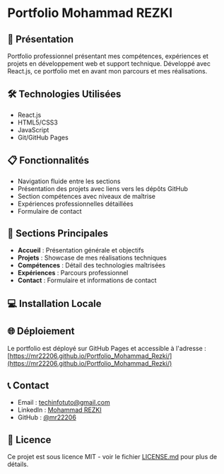 # Portfolio Mohammad REZKI

## 🚀 Présentation
Portfolio professionnel présentant mes compétences, expériences et projets en développement web et support technique.
Développé avec React.js, ce portfolio met en avant mon parcours et mes réalisations.

## 🛠️ Technologies Utilisées
- React.js
- HTML5/CSS3
- JavaScript
- Git/GitHub Pages

## 📋 Fonctionnalités
- Navigation fluide entre les sections
- Présentation des projets avec liens vers les dépôts GitHub
- Section compétences avec niveaux de maîtrise
- Expériences professionnelles détaillées
- Formulaire de contact

## 🎯 Sections Principales
- **Accueil** : Présentation générale et objectifs
- **Projets** : Showcase de mes réalisations techniques
- **Compétences** : Détail des technologies maîtrisées
- **Expériences** : Parcours professionnel
- **Contact** : Formulaire et informations de contact

## 💻 Installation Locale

## 🌐 Déploiement
Le portfolio est déployé sur GitHub Pages et accessible à l'adresse :
[https://mr22206.github.io/Portfolio_Mohammad_Rezki/](https://mr22206.github.io/Portfolio_Mohammad_Rezki/)

## 📞 Contact
- Email : techinfotuto@gmail.com
- LinkedIn : [Mohammad REZKI](https://www.linkedin.com/in/mohammad-rezki/)
- GitHub : [@mr22206](https://github.com/mr22206)

## 📄 Licence
Ce projet est sous licence MIT - voir le fichier [LICENSE.md](LICENSE.md) pour plus de détails.
